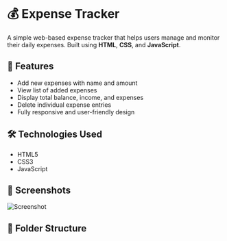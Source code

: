 # 💰 Expense Tracker

A simple web-based expense tracker that helps users manage and monitor their daily expenses. Built using **HTML**, **CSS**, and **JavaScript**.

## 🚀 Features

- Add new expenses with name and amount
- View list of added expenses
- Display total balance, income, and expenses
- Delete individual expense entries
- Fully responsive and user-friendly design

## 🛠️ Technologies Used

- HTML5
- CSS3
- JavaScript

## 📸 Screenshots

![Screenshot](screenshots/screenshot1.png) <!-- Optional: Add screenshots folder -->

## 📂 Folder Structure

